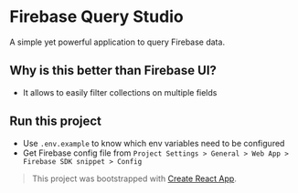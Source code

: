 # Firebase Query Studio

A simple yet powerful application to query Firebase data.

## Why is this better than Firebase UI?

* It allows to easily filter collections on multiple fields

## Run this project

* Use `.env.example` to know which env variables need to be configured
* Get Firebase config file from `Project Settings > General > Web App > Firebase SDK snippet > Config`

> This project was bootstrapped with [Create React App](https://github.com/facebook/create-react-app).
